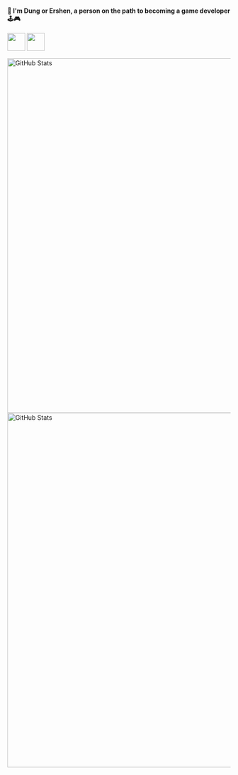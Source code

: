 #### 👋 I'm Dung or Ershen, a person on the path to becoming a game developer 🕹️🎮

<p align="left"
  
  <a href="https://chat.zalo.me/?null" target="_blank">
    <img src="https://cdn.simpleicons.org/facebook/0866FF" width="40" height="40">
</a>

  <a href="https://ershen.itch.io/" target="_blank">
    <img src="https://cdn.simpleicons.org/itchdotio/FA5C5C" width="40" height="40">
    
</p>

<img src="https://github-readme-stats.vercel.app/api?username=ZunNguyen&theme=radical&hide_border=false&include_all_commits=true&count_private=true&token=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" alt="GitHub Stats" width="800"><br/>
<img src="https://github-readme-streak-stats.herokuapp.com/?user=ZunNguyen&theme=radical&hide_border=false" alt="GitHub Stats" width="800">
